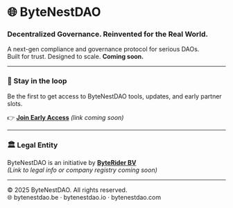 # 🌐 ByteNestDAO

### Decentralized Governance. Reinvented for the Real World.

A next-gen compliance and governance protocol for serious DAOs.  
Built for trust. Designed to scale. **Coming soon.**

---

### 🔔 Stay in the loop

Be the first to get access to ByteNestDAO tools, updates, and early partner slots.

👉 **[Join Early Access](#)** _(link coming soon)_

---

### 🏛️ Legal Entity

ByteNestDAO is an initiative by **[ByteRider BV](https://byterider.be/contact/)**  
_(Link to legal info or company registry coming soon)_

---

©️ 2025 ByteNestDAO. All rights reserved.  
🌐 bytenestdao.be · bytenestdao.io · bytenestdao.com
